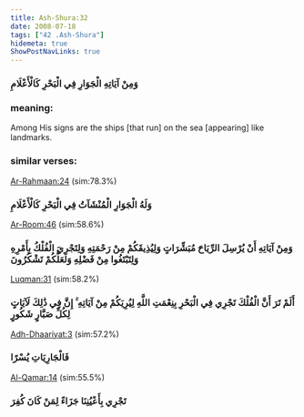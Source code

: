 ```yaml
---
title: Ash-Shura:32
date: 2008-07-18
tags: ["42 .Ash-Shura"]
hidemeta: true 
ShowPostNavLinks: true 
---
```

### وَمِنْ آيَاتِهِ الْجَوَارِ فِي الْبَحْرِ كَالْأَعْلَامِ
### meaning: 
Among His signs are the ships [that run] on the sea [appearing] like landmarks.
### similar verses: 

[Ar-Rahmaan:24](/55/24) (sim:78.3%)

### وَلَهُ الْجَوَارِ الْمُنْشَآتُ فِي الْبَحْرِ كَالْأَعْلَامِ

[Ar-Room:46](/30/46) (sim:58.6%)

### وَمِنْ آيَاتِهِ أَنْ يُرْسِلَ الرِّيَاحَ مُبَشِّرَاتٍ وَلِيُذِيقَكُمْ مِنْ رَحْمَتِهِ وَلِتَجْرِيَ الْفُلْكُ بِأَمْرِهِ وَلِتَبْتَغُوا مِنْ فَضْلِهِ وَلَعَلَّكُمْ تَشْكُرُونَ

[Luqman:31](/31/31) (sim:58.2%)

### أَلَمْ تَرَ أَنَّ الْفُلْكَ تَجْرِي فِي الْبَحْرِ بِنِعْمَتِ اللَّهِ لِيُرِيَكُمْ مِنْ آيَاتِهِ ۚ إِنَّ فِي ذَٰلِكَ لَآيَاتٍ لِكُلِّ صَبَّارٍ شَكُورٍ

[Adh-Dhaariyat:3](/51/3) (sim:57.2%)

### فَالْجَارِيَاتِ يُسْرًا

[Al-Qamar:14](/54/14) (sim:55.5%)

### تَجْرِي بِأَعْيُنِنَا جَزَاءً لِمَنْ كَانَ كُفِرَ
